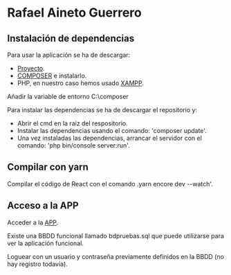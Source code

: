 # Rafael Aineto Guerrero

## Instalación de dependencias

Para usar la aplicación se ha de descargar:

- [Proyecto](https://github.com/Rafjoey/MiAPP.git).
- [COMPOSER](https://getcomposer.org/) e instalarlo.
- PHP, en nuestro caso hemos usado [XAMPP](https://www.apachefriends.org/es/index.html).

Añadir la variable de entorno C:\composer

Para instalar las dependencias se ha de descargar el repositorio y:

- Abrir el cmd en la raiz del respositorio.
- Instalar las dependencias usando el comando: 'composer update'.
- Una vez instaladas las dependencias, arrancar el servidor con el comando: 'php bin/console server:run'.

## Compilar con yarn

Compilar el código de React con el comando .yarn encore dev --watch'.

## Acceso a la APP

Acceder a la [APP](http://localhost:8000).

Existe una BBDD funcional llamado bdpruebas.sql que puede utilizarse para ver la aplicación funcional.

Loguear con un usuario y contraseña previamente definidos en la BBDD (no hay registro todavía).
